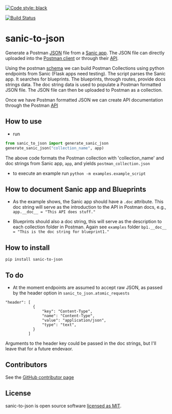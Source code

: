 <a href="https://github.com/psf/black"><img alt="Code style: black" src="https://img.shields.io/badge/code%20style-black-000000.svg"></a>

[![Build Status](https://travis-ci.org/kountable/sanic-to-json.svg?branch=master)](https://travis-ci.org/kountable/sanic-to-json)

# sanic-to-json
Generate a Postman [JSON](http://json.org) file from a [Sanic app](https://sanic.readthedocs.io/en/latest/index.html#). The JSON file can directly uploaded into the [Postman client](https://www.getpostman.com) or through their [API](https://docs.api.getpostman.com/?version=latest#3190c896-4216-a0a3-aa38-a041d0c2eb72).  

Using the postman [schema](https://schema.getpostman.com/json/collection/v2.1.0/collection.json) we can build Postman Collections using python endpoints from Sanic (Flask apps need testing). The script parses the Sanic app. It searches for blueprints. The blueprints, through routes, provide docs strings data. The doc string data is used to populate a Postman formatted JSON file. The JSON file can then be uploaded to Postman as a collection. 

Once we have Postman formatted JSON we can create API documentation through the Postman [API](https://docs.api.getpostman.com/?version=latest#3190c896-4216-a0a3-aa38-a041d0c2eb72)

## How to use
- run 
```python
from sanic_to_json import generate_sanic_json  
generate_sanic_json("collection_name", app)
``` 
The above code formats the Postman collection with 'collection_name' and doc strings from Sanic app, `app`, and yields `postman_collection.json`

- to execute an example run `python -m examples.example_script`


## How to document Sanic app and Blueprints
- As the example shows, the Sanic app should have a `.doc` attribute. This doc string will serve as the introduction to the API in Postman docs, e.g., `app.__doc__ = "This API does stuff."`

- Blueprints should also a doc string, this will serve as the description to each collection folder in Postman. Again see `examples` folder
`bp1.__doc__ = "This is the doc string for blueprint1."`

## How to install 
`pip install sanic-to-json`

## To do 
- At the moment endpoints are assumed to accept raw JSON, as passed by the header option in `sanic_to_json.atomic_requests`  
```
"header": [
            {
                "key": "Content-Type",
                "name": "Content-Type",
                "value": "application/json",
                "type": "text",
            }
          ]
```
Arguments to the header key could be passed in the doc strings, but I'll leave that for a future endevaor. 

## Contributors
See the [GitHub contributor page](https://github.com/kountable/sanic-to-json/graphs/contributors)


## License
sanic-to-json is open source software [licensed as MIT](https://github.com/kountable/sanic-to-json/blob/master/LICENSE).
